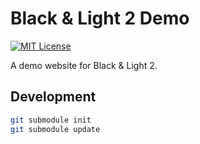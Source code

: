 # Black & Light 2 Demo

[![MIT License](https://img.shields.io/badge/License-MIT-blue.svg)](https://github.com/NickolasHKraus/black-and-light-2-demo/blob/master/LICENSE)

A demo website for Black & Light 2.

## Development

```bash
git submodule init
git submodule update
```
